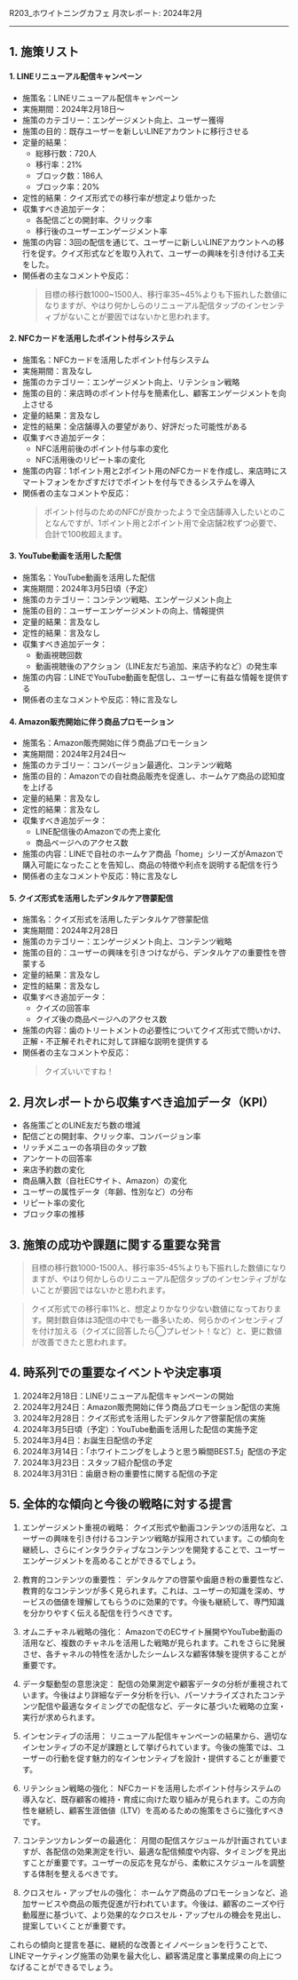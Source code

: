 R203_ホワイトニングカフェ 月次レポート: 2024年2月

---

## 1. 施策リスト

#### 1. LINEリニューアル配信キャンペーン

- 施策名：LINEリニューアル配信キャンペーン
- 実施期間：2024年2月18日〜
- 施策のカテゴリー：エンゲージメント向上、ユーザー獲得
- 施策の目的：既存ユーザーを新しいLINEアカウントに移行させる
- 定量的結果：
  - 総移行数：720人
  - 移行率：21%
  - ブロック数：186人
  - ブロック率：20%
- 定性的結果：クイズ形式での移行率が想定より低かった
- 収集すべき追加データ：
  - 各配信ごとの開封率、クリック率
  - 移行後のユーザーエンゲージメント率
- 施策の内容：3回の配信を通じて、ユーザーに新しいLINEアカウントへの移行を促す。クイズ形式などを取り入れて、ユーザーの興味を引き付ける工夫をした。
- 関係者の主なコメントや反応：
  > 目標の移行数1000~1500人、移行率35~45%よりも下振れした数値になりますが、やはり何かしらのリニューアル配信タップのインセンティブがないことが要因ではないかと思われます。

#### 2. NFCカードを活用したポイント付与システム

- 施策名：NFCカードを活用したポイント付与システム
- 実施期間：言及なし
- 施策のカテゴリー：エンゲージメント向上、リテンション戦略
- 施策の目的：来店時のポイント付与を簡素化し、顧客エンゲージメントを向上させる
- 定量的結果：言及なし
- 定性的結果：全店舗導入の要望があり、好評だった可能性がある
- 収集すべき追加データ：
  - NFC活用前後のポイント付与率の変化
  - NFC活用後のリピート率の変化
- 施策の内容：1ポイント用と2ポイント用のNFCカードを作成し、来店時にスマートフォンをかざすだけでポイントを付与できるシステムを導入
- 関係者の主なコメントや反応：
  > ポイント付与のためのNFCが良かったようで全店舗導入したいとのことなんですが、1ポイント用と2ポイント用で全店舗2枚ずつ必要で、合計で100枚超えます。

#### 3. YouTube動画を活用した配信

- 施策名：YouTube動画を活用した配信
- 実施期間：2024年3月5日頃（予定）
- 施策のカテゴリー：コンテンツ戦略、エンゲージメント向上
- 施策の目的：ユーザーエンゲージメントの向上、情報提供
- 定量的結果：言及なし
- 定性的結果：言及なし
- 収集すべき追加データ：
  - 動画視聴回数
  - 動画視聴後のアクション（LINE友だち追加、来店予約など）の発生率
- 施策の内容：LINEでYouTube動画を配信し、ユーザーに有益な情報を提供する
- 関係者の主なコメントや反応：特に言及なし

#### 4. Amazon販売開始に伴う商品プロモーション

- 施策名：Amazon販売開始に伴う商品プロモーション
- 実施期間：2024年2月24日〜
- 施策のカテゴリー：コンバージョン最適化、コンテンツ戦略
- 施策の目的：Amazonでの自社商品販売を促進し、ホームケア商品の認知度を上げる
- 定量的結果：言及なし
- 定性的結果：言及なし
- 収集すべき追加データ：
  - LINE配信後のAmazonでの売上変化
  - 商品ページへのアクセス数
- 施策の内容：LINEで自社のホームケア商品「home」シリーズがAmazonで購入可能になったことを告知し、商品の特徴や利点を説明する配信を行う
- 関係者の主なコメントや反応：特に言及なし

#### 5. クイズ形式を活用したデンタルケア啓蒙配信

- 施策名：クイズ形式を活用したデンタルケア啓蒙配信
- 実施期間：2024年2月28日
- 施策のカテゴリー：エンゲージメント向上、コンテンツ戦略
- 施策の目的：ユーザーの興味を引きつけながら、デンタルケアの重要性を啓蒙する
- 定量的結果：言及なし
- 定性的結果：言及なし
- 収集すべき追加データ：
  - クイズの回答率
  - クイズ後の商品ページへのアクセス数
- 施策の内容：歯のトリートメントの必要性についてクイズ形式で問いかけ、正解・不正解それぞれに対して詳細な説明を提供する
- 関係者の主なコメントや反応：
  > クイズいいですね！

## 2. 月次レポートから収集すべき追加データ（KPI）

- 各施策ごとのLINE友だち数の増減
- 配信ごとの開封率、クリック率、コンバージョン率
- リッチメニューの各項目のタップ数
- アンケートの回答率
- 来店予約数の変化
- 商品購入数（自社ECサイト、Amazon）の変化
- ユーザーの属性データ（年齢、性別など）の分布
- リピート率の変化
- ブロック率の推移

## 3. 施策の成功や課題に関する重要な発言

  > 目標の移行数1000-1500人、移行率35-45%よりも下振れした数値になりますが、やはり何かしらのリニューアル配信タップのインセンティブがないことが要因ではないかと思われます。

 > クイズ形式での移行率1%と、想定よりかなり少ない数値になっております。開封数自体は3配信の中でも一番多いため、何らかのインセンティブを付け加える（クイズに回答したら◯プレゼント！など）と、更に数値が改善できたと思われます。

## 4. 時系列での重要なイベントや決定事項

1. 2024年2月18日：LINEリニューアル配信キャンペーンの開始
2. 2024年2月24日：Amazon販売開始に伴う商品プロモーション配信の実施
3. 2024年2月28日：クイズ形式を活用したデンタルケア啓蒙配信の実施
4. 2024年3月5日頃（予定）：YouTube動画を活用した配信の実施予定
5. 2024年3月4日：お誕生日配信の予定
6. 2024年3月14日：「ホワイトニングをしようと思う瞬間BEST.5」配信の予定
7. 2024年3月23日：スタッフ紹介配信の予定
8. 2024年3月31日：歯磨き粉の重要性に関する配信の予定

## 5. 全体的な傾向と今後の戦略に対する提言

1. エンゲージメント重視の戦略：
   クイズ形式や動画コンテンツの活用など、ユーザーの興味を引き付けるコンテンツ戦略が採用されています。この傾向を継続し、さらにインタラクティブなコンテンツを開発することで、ユーザーエンゲージメントを高めることができるでしょう。

2. 教育的コンテンツの重要性：
   デンタルケアの啓蒙や歯磨き粉の重要性など、教育的なコンテンツが多く見られます。これは、ユーザーの知識を深め、サービスの価値を理解してもらうのに効果的です。今後も継続して、専門知識を分かりやすく伝える配信を行うべきです。

3. オムニチャネル戦略の強化：
   AmazonでのECサイト展開やYouTube動画の活用など、複数のチャネルを活用した戦略が見られます。これをさらに発展させ、各チャネルの特性を活かしたシームレスな顧客体験を提供することが重要です。

4. データ駆動型の意思決定：
   配信の効果測定や顧客データの分析が重視されています。今後はより詳細なデータ分析を行い、パーソナライズされたコンテンツ配信や最適なタイミングでの配信など、データに基づいた戦略の立案・実行が求められます。

5. インセンティブの活用：
   リニューアル配信キャンペーンの結果から、適切なインセンティブの不足が課題として挙げられています。今後の施策では、ユーザーの行動を促す魅力的なインセンティブを設計・提供することが重要です。

6. リテンション戦略の強化：
   NFCカードを活用したポイント付与システムの導入など、既存顧客の維持・育成に向けた取り組みが見られます。この方向性を継続し、顧客生涯価値（LTV）を高めるための施策をさらに強化すべきです。

7. コンテンツカレンダーの最適化：
   月間の配信スケジュールが計画されていますが、各配信の効果測定を行い、最適な配信頻度や内容、タイミングを見出すことが重要です。ユーザーの反応を見ながら、柔軟にスケジュールを調整する体制を整えるべきです。

8. クロスセル・アップセルの強化：
   ホームケア商品のプロモーションなど、追加サービスや商品の販売促進が行われています。今後は、顧客のニーズや行動履歴に基づいて、より効果的なクロスセル・アップセルの機会を見出し、提案していくことが重要です。

これらの傾向と提言を基に、継続的な改善とイノベーションを行うことで、LINEマーケティング施策の効果を最大化し、顧客満足度と事業成果の向上につなげることができるでしょう。